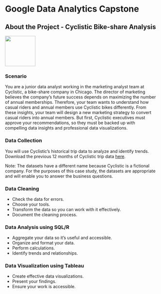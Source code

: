 # Google Data Analytics Capstone

## About the Project - Cyclistic Bike-share Analysis
<img src="https://github.com/AdarshK277/Google-Data-Analytics-Capstone/assets/85877220/ad582e31-659c-4019-afde-af784a9f3485" width="100" height="100"/>

### Scenario
You are a junior data analyst working in the marketing analyst team at Cyclistic, a bike-share company in Chicago.
The director of marketing believes the company’s future success depends on maximizing the number of annual memberships.
Therefore, your team wants to understand how casual riders and annual members use Cyclistic bikes differently.
From these insights, your team will design a new marketing strategy to convert casual riders into annual members.
But first, Cyclistic executives must approve your recommendations, so they must be backed up with compelling data insights and professional data visualizations.

### Data Collection
You will use Cyclistic’s historical trip data to analyze and identify trends. Download the previous 12 months of Cyclistic trip data [here](https://divvy-tripdata.s3.amazonaws.com/index.html).

Note: The datasets have a different name because Cyclistic is a fictional company. 
For the purposes of this case study, the datasets are appropriate and will enable you to answer the business questions. 

### Data Cleaning
* Check the data for errors.
* Choose your tools.
* Transform the data so you can work with it effectively.
* Document the cleaning process.

### Data Analysis using SQL/R
* Aggregate your data so it’s useful and accessible.
* Organize and format your data.
* Perform calculations.
* Identify trends and relationships.

### Data Visualization using Tableau
* Create effective data visualizations.
* Present your findings.
* Ensure your work is accessible.
